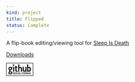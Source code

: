 ```yaml
---
kind: project
title: Flipped
status: Complete
---
```


A flip-book editing/viewing tool for [Sleep Is Death](http://sleepisdeath.net)

[Downloads](downloads/)

[![Github project](/images/github.png)](https://github.com/Spooner/flipped "Github project")

